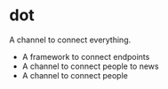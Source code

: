 # dot

A channel to connect everything.

- A framework to connect endpoints
- A channel to connect people to news
- A channel to connect people
